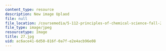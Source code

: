 ```yaml
---
content_type: resource
description: New image Uplaod
file: null
file_location: /coursemedia/5-112-principles-of-chemical-science-fall-2005/ac6ace416d50816f0a7fe2e4acb96e08_27.jpg
file_type: image/jpeg
resourcetype: Image
title: 27.jpg
uid: ac6ace41-6d50-816f-0a7f-e2e4acb96e08
---
```

